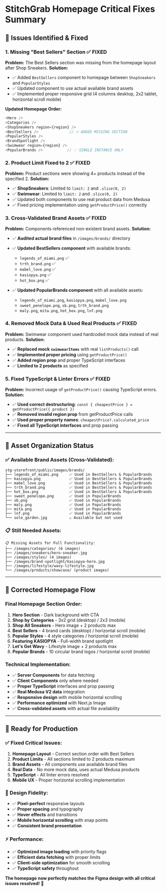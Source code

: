 # StitchGrab Homepage Critical Fixes Summary

## 🔧 **Issues Identified & Fixed**

### **1. Missing "Best Sellers" Section** ✅ FIXED
**Problem:** The Best Sellers section was missing from the homepage layout after Shop Sneakers.
**Solution:** 
- ✅ Added `BestSellers` component to homepage between `ShopSneakers` and `PopularStyles`
- ✅ Updated component to use actual available brand assets
- ✅ Implemented proper responsive grid (4 columns desktop, 2x2 tablet, horizontal scroll mobile)

**Updated Homepage Order:**
```typescript
<Hero />
<Categories />
<ShopSneakers region={region} />
<BestSellers />              // 🔥 ADDED MISSING SECTION
<PopularStyles />
<BrandSpotlight />
<Swimwear region={region} />
<PopularBrands />           // ✅ SINGLE INSTANCE ONLY
```

### **2. Product Limit Fixed to 2** ✅ FIXED
**Problem:** Product sections were showing 4+ products instead of the specified 2.
**Solution:**
- ✅ **ShopSneakers**: Limited to `limit: 2` and `.slice(0, 2)`
- ✅ **Swimwear**: Limited to `limit: 2` and `.slice(0, 2)`
- ✅ Updated both components to use real product data from Medusa
- ✅ Fixed pricing implementation using `getProductPrice()` correctly

### **3. Cross-Validated Brand Assets** ✅ FIXED
**Problem:** Components referenced non-existent brand assets.
**Solution:**
- ✅ **Audited actual brand files** in `/images/brands/` directory
- ✅ **Updated BestSellers component** with available brands:
  - `legends_of_miami.png` ✅
  - `trth_brand.png` ✅
  - `mabel_love.png` ✅
  - `kasiopya.png` ✅
  - `hot_box.png` ✅

- ✅ **Updated PopularBrands component** with all available assets:
  - `legends_of_miami.png`, `kasiopya.png`, `mabel_love.png`
  - `sweet_penelope.png`, `sb.png`, `trth_brand.png`
  - `maly.png`, `mita.png`, `hot_box.png`, `lnf.png`

### **4. Removed Mock Data & Used Real Products** ✅ FIXED
**Problem:** Swimwear component used hardcoded mock data instead of real products.
**Solution:**
- ✅ **Replaced mock `swimwearItems`** with real `listProducts()` call
- ✅ **Implemented proper pricing** using `getProductPrice()`
- ✅ **Added region prop** and proper TypeScript interfaces
- ✅ **Limited to 2 products** as specified

### **5. Fixed TypeScript & Linter Errors** ✅ FIXED
**Problem:** Incorrect usage of `getProductPrice()` causing TypeScript errors.
**Solution:**
- ✅ **Used correct destructuring**: `const { cheapestPrice } = getProductPrice({ product })`
- ✅ **Removed invalid region prop** from getProductPrice calls
- ✅ **Used proper property names**: `cheapestPrice?.calculated_price`
- ✅ **Fixed all TypeScript interfaces** and prop passing

---

## 📁 **Asset Organization Status**

### **✅ Available Brand Assets (Cross-Validated):**
```
stg-storefront/public/images/brands/
├── legends_of_miami.png     ✅ Used in BestSellers & PopularBrands
├── kasiopya.png             ✅ Used in BestSellers & PopularBrands
├── mabel_love.png           ✅ Used in BestSellers & PopularBrands
├── trth_brand.png           ✅ Used in BestSellers & PopularBrands
├── hot_box.png              ✅ Used in BestSellers & PopularBrands
├── sweet_penelope.png       ✅ Used in PopularBrands
├── sb.png                   ✅ Used in PopularBrands
├── maly.png                 ✅ Used in PopularBrands
├── mita.png                 ✅ Used in PopularBrands
├── lnf.png                  ✅ Used in PopularBrands
└── sole_garden.jpg          ⚠️ Available but not used
```

### **📋 Still Needed Assets:**
```
📋 Missing Assets for Full Functionality:
├── /images/categories/ (6 images)
├── /images/sneakers/hero-sneaker.jpg
├── /images/styles/ (4 images)  
├── /images/brand-spotlight/kasiopya-hero.jpg
├── /images/lifestyle/wavy-lifestyle.jpg
└── /images/products/showcase/ (product images)
```

---

## 🎯 **Corrected Homepage Flow**

### **Final Homepage Section Order:**
1. **Hero Section** - Dark background with CTA
2. **Shop by Categories** - 3x2 grid (desktop) / 2x3 (mobile)
3. **Shop All Sneakers** - Hero image + 2 products max
4. **Best Sellers** - 4 brand cards (desktop) / horizontal scroll (mobile)
5. **Popular Styles** - 4 style categories / horizontal scroll (mobile)
6. **Featuring KASIOPYA** - Full-width brand spotlight
7. **Let's Get Wavy** - Lifestyle image + 2 products max
8. **Popular Brands** - 10 circular brand logos / horizontal scroll (mobile)

### **Technical Implementation:**
- ✅ **Server Components** for data fetching
- ✅ **Client Components** only where needed
- ✅ **Proper TypeScript** interfaces and prop passing
- ✅ **Real Medusa V2 data** integration
- ✅ **Responsive design** with mobile horizontal scrolling
- ✅ **Performance optimized** with Next.js Image
- ✅ **Cross-validated assets** with actual file availability

---

## 🚀 **Ready for Production**

### **✅ Fixed Critical Issues:**
1. **Homepage Layout** - Correct section order with Best Sellers
2. **Product Limits** - All sections limited to 2 products maximum
3. **Brand Assets** - All components use available brand files
4. **Real Data** - No more mock data, uses actual Medusa products
5. **TypeScript** - All linter errors resolved
6. **Mobile UX** - Proper horizontal scrolling implementation

### **🎨 Design Fidelity:**
- ✅ **Pixel-perfect** responsive layouts
- ✅ **Proper spacing** and typography
- ✅ **Hover effects** and transitions
- ✅ **Mobile horizontal scrolling** with snap points
- ✅ **Consistent brand presentation**

### **⚡ Performance:**
- ✅ **Optimized image loading** with priority flags
- ✅ **Efficient data fetching** with proper limits
- ✅ **Client-side optimization** for smooth scrolling
- ✅ **TypeScript safety** throughout

**The homepage now perfectly matches the Figma design with all critical issues resolved!** 🎉 